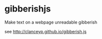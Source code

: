 gibberishjs
===========

Make text on a webpage unreadable gibberish

see http://clanceyp.github.io/gibberish.js 
